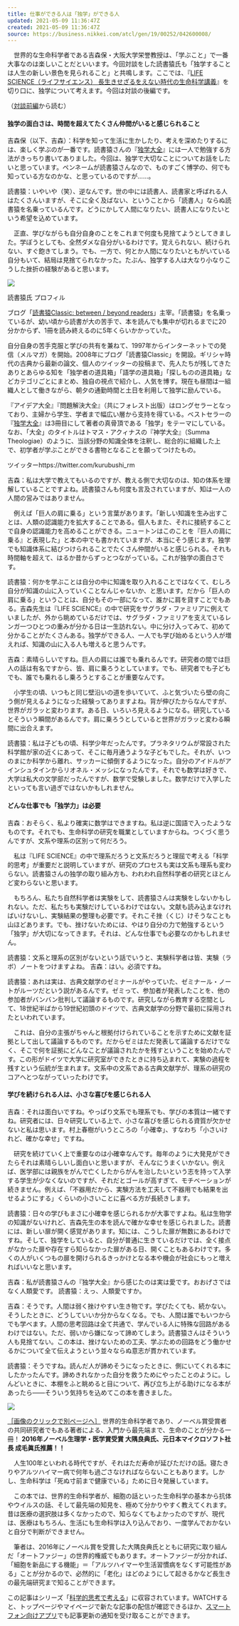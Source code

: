 ```yaml
---
title: 仕事ができる人は「独学」ができる人
updated: 2021-05-09 11:36:47Z
created: 2021-05-09 11:36:47Z
source: https://business.nikkei.com/atcl/gen/19/00252/042600008/
---
```


　世界的な生命科学者である吉森保・大阪大学栄誉教授は、「学ぶこと」で一番大事なのは楽しいことだといいます。今回対談をした読書猿氏も「独学することは人生の新しい景色を見られること」と共鳴します。ここでは、『[LIFE SCIENCE（ライフサイエンス） 長生きせざるをえない時代の生命科学講義](https://amzn.to/3sRZyp4)』を切り口に、独学について考えます。今回は対談の後編です。

（[対談前編](https://business.nikkei.com/atcl/gen/19/00252/042600007/)から読む）

#### 独学の面白さは、時間を超えてたくさん仲間がいると感じられること

吉森保（以下、吉森）：科学を知って生活に生かしたり、考えを深めたりするには、楽しく学ぶのが一番です。読書猿さんの『[独学大全](https://www.amazon.co.jp/dp/4478108536/ref)』には一人で勉強する方法がきっちり書いてありました。今回は、独学で大切なことについてお話をしたいと思っています。ペンネームが読書猿さんなので、ものすごく博学の、何でも知っている方なのかな、と思っているのですが……。

読書猿：いやいや（笑）、逆なんです。世の中には読書人、読書家と呼ばれる人はたくさんいますが、そこに全く及ばない、ということから「読書人」ならぬ読書猿を名乗っているんです。どうにかして人間になりたい、読書人になりたいという希望を込めています。

　正直、学びながらも自分自身のことをこれまで何度も見捨てようとしてきました。学ぼうとしても、全然ダメな自分がいるわけです。覚えられない、続けられない、すぐ飽きてしまう。でも、一方で、何とか人間になりたいともがいている自分もいて、結局は見捨てられなかった。たぶん、独学する人は大なり小なりこうした挫折の経験があると思います。

![](https://cdn-business.nikkei.com/atcl/gen/19/00252/042600008/zu01.jpg?__scale=w:400,h:400&_sh=01d0910570)

読書猿氏 プロフィル

ブログ「[読書猿Classic: between / beyond readers](https://readingmonkey.blog.fc2.com/)」主宰。「読書猿」を名乗っているが、幼い頃から読書が大の苦手で、本を読んでも集中が切れるまでに20分かからず、1冊を読み終えるのに5年くらいかかっていた。

自分自身の苦手克服と学びの共有を兼ねて、1997年からインターネットでの発信（メルマガ）を開始。2008年にブログ「読書猿Classic」を開設。ギリシャ時代の古典から最新の論文、個人のツイッターの投稿まで、先人たちが残してきたありとあらゆる知を「独学者の道具箱」「語学の道具箱」「探しものの道具箱」などカテゴリごとにまとめ、独自の視点で紹介し、人気を博す。現在も昼間は一組織人として働きながら、朝夕の通勤時間と土日を利用して独学に励んでいる。

『アイデア大全』『問題解決大全』（共にフォレスト出版）はロングセラーとなっており、主婦から学生、学者まで幅広い層から支持を得ている。ベストセラーの『[独学大全](https://www.amazon.co.jp/dp/4478108536/ref)』は3冊目にして著者の真骨頂である「独学」をテーマにしている。なお、「大全」のタイトルはトマス・アクィナスの『神学大全』（Summa Theologiae）のように、当該分野の知識全体を注釈し、総合的に組織した上で、初学者が学ぶことができる書物となることを願ってつけたもの。

ツイッターhttps://twitter.com/kurubushi_rm

吉森：私は大学で教えてもいるのですが、教える側で大切なのは、知の体系を理解していることですよね。読書猿さんも何度も言及されていますが、知は一人の人間の営みではありません。

　例えば「巨人の肩に乗る」という言葉があります。「新しい知識を生み出すことは、人類の認識能力を拡大することである。個人もまた、それに接続することで自身の認識能力を高めることができる。ニュートンはこのことを『巨人の肩に乗る』と表現した」と本の中でも書かれていますが、本当にそう感じます。独学でも知識体系に結びつけられることでたくさん仲間がいると感じられる。それも時間軸を超えて、はるか昔からずっとつながっている。これが独学の面白さです。

読書猿：何かを学ぶことは自分の中に知識を取り入れることではなくて、むしろ自分が知識の山に入っていくことなんじゃないか、と思います。だから「巨人の肩に乗る」ということは、自分もその一部になって、誰かに肩を貸すことでもある。吉森先生は『LIFE SCIENCE』の中で研究をサグラダ・ファミリアに例えていましたが、外から眺めているだけでは、サグラダ・ファミリアを支えているレンガ一つひとつの重みが分かる日は一生訪れない。中に分け入ってみて、初めて分かることがたくさんある。独学ができる人、一人でも学び始めるという人が増えれば、知識の山に入る人も増えると思うんです。

吉森：素晴らしいですね。巨人の肩には誰でも乗れるんです。研究者の間では巨人の話は有名ですから、皆、肩に乗ろうとしています。でも、研究者でも子どもでも、誰でも乗れるし乗ろうとすることが重要なんです。

　小学生の頃、いつもと同じ壁沿いの道を歩いていて、ふと気づいたら壁の向こう側が見えるようになった経験ってありますよね。背が伸びたからなんですが、世界がガラッと変わります。ある日、いろいろ見えるようになる。研究しているとそういう瞬間があるんです。肩に乗ろうとしていると世界がガラッと変わる瞬間に出合えます。

読書猿：私は子どもの頃、科学少年だったんです。プラネタリウムが常設された科学館が家の近くにあって、そこに毎月通うような子どもでした。それが、いつのまにか科学から離れ、サッカーに傾倒するようになった。自分のアイドルがアインシュタインからリオネル・メッシになったんです。それでも数学は好きで、大学は私大の文学部だったんですが、数学で受験しました。数学だけで入学したといっても言い過ぎではないかもしれません。

#### どんな仕事でも「独学力」は必要

吉森：おそらく、私より確実に数学はできますね。私は逆に国語で入ったようなものです。それでも、生命科学の研究を職業としていますからね。つくづく思うんですが、文系や理系の区別って何だろう。

　私は『LIFE SCIENCE』の中で理系だろうと文系だろうと理屈で考える「科学的思考」が重要だと説明していますが、研究のプロセスも実は文系も理系も変わらない。読書猿さんの独学の取り組み方も、われわれ自然科学者の研究とほとんど変わらないと思います。

　もちろん、私たち自然科学者は実験をして、読書猿さんは実験をしないかもしれない。ただ、私たちも実験だけしているわけではない。文献も読み込まなければいけないし、実験結果の整理も必要です。それこそ挫（くじ）けそうなことも山ほどあります。でも、挫けないためには、やはり自分の力で勉強するという「独学」が大切になってきます。それは、どんな仕事でも必要なのかもしれません。

読書猿：文系と理系の区別がないという話でいうと、実験科学者は皆、実験（ラボ）ノートをつけますよね。
吉森：はい。必須ですね。

読書猿：あれは実は、古典文献学のゼミナールがやっていた、ゼミナール・ノートがルーツだという説があるんです。ゼミって、参加者が発表したことを、他の参加者がバンバン批判して議論するものです。研究しながら教育する空間として、18世紀半ばから19世紀初頭のドイツで、古典文献学の分野で最初に採用されたといわれています。

　これは、自分の主張がちゃんと根拠付けられていることを示すために文献を証拠として出して議論するものです。だからゼミはただ発表して議論するだけでなく、そこで何を証拠にどんなことが議論されたかを残すということを始めたんです。この形がドイツで大学に研究室ができたときに持ち込まれて、実験の過程を残すという伝統が生まれます。文系中の文系である古典文献学が、理系の研究のコアへとつながっていったわけです。

#### 学びを続けられる人は、小さな喜びを感じられる人

吉森：それは面白いですね。やっぱり文系でも理系でも、学びの本質は一緒ですね。研究者には、日々研究している上で、小さな喜びを感じられる資質が欠かせないと私は思います。村上春樹がいうところの「小確幸」、すなわち「小さいけれど、確かな幸せ」ですね。

　研究を続けていく上で重要なのは小確幸なんです。毎年のように大発見ができたらそれは素晴らしいし面白いと思いますが、そんなにうまくいかない。例えば、医学部には親族をがんで亡くしたからがんを治したいという志を持って入学する学生が少なくないのですが、それだとゴールが高すぎて、モチベーションが続きません。例えば、「不器用だから、実験方法を工夫して不器用でも結果を出せるようにする」くらいの小さいことに喜べる方が長続きします。

読書猿：日々の学びもまさに小確幸を感じられるかが大事ですよね。私は生物学の知識がないけれど、吉森先生の本を読んで確かな幸せを感じられました。読書には、新しい扉が開く感覚があります。知には、こうした扉が無数にあるわけですね。そして、独学をしていると、自分が普通に生きているだけでは、全く接点がなかった扉や存在すら知らなかった扉がある日、開くこともあるわけです。多くの人がいくつもの扉を開けられるきっかけとなる本や機会が社会にもっと増えればいいなと思います。

吉森：私が読書猿さんの『独学大全』から感じたのは実は愛です。おおげさではなく人類愛です。
読書猿：えっ、人類愛ですか。

吉森：そうです。人間は弱く挫けやすい生き物です。学びたくても、続かない。そうしたときに、どうしていいか分からなくなる。でも、人間は誰でもいつからでも学べます。人間の思考回路は全て共通で、学んでいる人に特殊な回路があるわけではない。ただ、弱いから嫌になって諦めてしまう。読書猿さんはそういう人も見捨てない。この本は、挫けないための工夫、学ぶための回路をどう働かせるかについて全て伝えようという並々ならぬ意志が貫かれています。

読書猿：そうですね。読んだ人が諦めそうになったときに、側にいてくれる本にしたかったんです。諦めきれなかった自分を救うためにやったことのように。しんどいときに、本棚をふと眺めると目について、再び立ち上がる助けになる本があったら――そういう気持ちを込めてこの本を書きました。

[![](https://cdn-business.nikkei.com/atcl/gen/19/00252/042600008/book.jpg?__scale=w:200,h:293&_sh=06007c0710)](https://amzn.to/3ofLGn2)

[［画像のクリックで別ページへ］](https://amzn.to/3ofLGn2)
世界的生命科学者であり、ノーベル賞受賞者の共同研究者でもある著者による、入門から最先端まで、生命のことが分かる一冊！
**2016年ノーベル生理学・医学賞受賞 大隅良典氏、元日本マイクロソフト社長 成毛眞氏推薦！！**

　人生100年といわれる時代ですが、それはただ寿命が延びただけの話。寝たきりやアルツハイマー病で何年も過ごさなければならないこともあります。しかし、生命科学は「死ぬ寸前まで健康でいる」ために日々発展しています。

　この本では、世界的生命科学者が、細胞の話といった生命科学の基本から抗体やウイルスの話、そして最先端の知見を、極めて分かりやすく教えてくれます。昔は医療の選択肢は多くなかったので、知らなくてもよかったのですが、現代は、医療はもちろん、生活にも生命科学は入り込んでおり、一度学んでおかないと自分で判断ができません。

　筆者は、2016年にノーベル賞を受賞した大隅良典氏とともに研究に取り組んだ「オートファジー」の世界的権威でもあります。オートファジーが分かれば、「細胞を新品にする機能」＝「アルツハイマーや生活習慣病をなくす可能性がある」ことが分かるので、必然的に「老化」はどのようにして起きるかなど長生きの最先端研究まで知ることができます。

この記事はシリーズ「[科学的思考で考える](https://business.nikkei.com/atcl/gen/19/00252/)」に収容されています。WATCHすると、トップページやマイページで新たな記事の配信が確認できるほか、[スマートフォン向けアプリ](https://info.nikkei.com/nb/guide/app/)でも記事更新の通知を受け取ることができます。